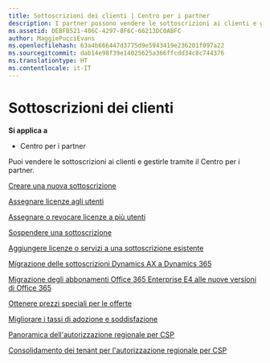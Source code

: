 ```yaml
---
title: Sottoscrizioni dei clienti | Centro per i partner
description: I partner possono vendere le sottoscrizioni ai clienti e gestirle tramite il Centro per i partner.
ms.assetid: DEBFB521-486C-4297-8F6C-66213DC0ABFC
author: MaggiePucciEvans
ms.openlocfilehash: 63a4b666447d3775d9e5943419e236201f097a22
ms.sourcegitcommit: dab14e98f39e14025625a366ffcdd34c8c744376
ms.translationtype: HT
ms.contentlocale: it-IT
---
```

# <a name="customer-subscriptions"></a>Sottoscrizioni dei clienti

**Si applica a**

-  Centro per i partner

Puoi vendere le sottoscrizioni ai clienti e gestirle tramite il Centro per i partner. 

[Creare una nuova sottoscrizione](create-a-new-subscription.md)

[Assegnare licenze agli utenti](assign-licenses-to-users.md)

[Assegnare o revocare licenze a più utenti](bulk-license-provisioning-for-multiple-users.md)

[Sospendere una sottoscrizione](suspend-a-subscription.md)

[Aggiungere licenze o servizi a una sottoscrizione esistente](add-licenses-or-services-to-an-existing-subscription.md)

[Migrazione delle sottoscrizioni Dynamics AX a Dynamics 365](manual-subscription-migration.md)

[Migrazione degli abbonamenti Office 365 Enterprise E4 alle nuove versioni di Office 365](migrate-office365-e4-subscriptions-to-newer-versions.md)

[Ottenere prezzi speciali per le offerte](get-special-pricing-for-offers.md)

[Migliorare i tassi di adozione e soddisfazione](increasing-adoption-and-satisfaction.md)

[Panoramica dell'autorizzazione regionale per CSP](regional-authorization-overview.md)

[Consolidamento dei tenant per l'autorizzazione regionale per CSP](csp-regional-authorization-tenant-consolidation.md)

 

 



